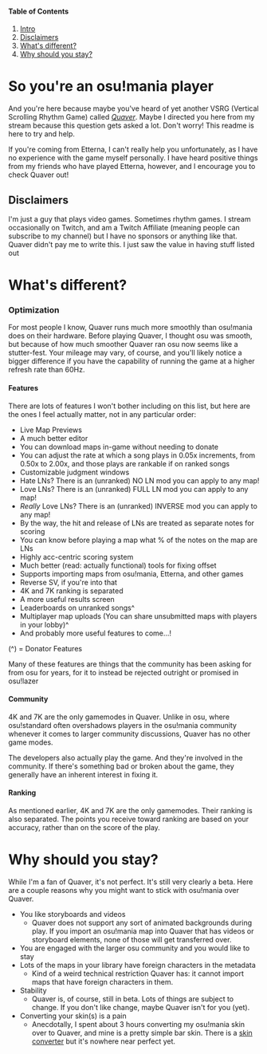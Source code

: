 #### Table of Contents
1. [Intro](#so-youre-an-osumania-player)
2. [Disclaimers](#disclaimers)
3. [What's different?](#whats-different)
4. [Why should you stay?](#why-should-you-stay)


# So you're an osu!mania player
And you're here because maybe you've heard of yet another VSRG (Vertical Scrolling Rhythm Game) called [*Quaver*](https://store.steampowered.com/app/980610/Quaver/). Maybe I directed you here from my stream because this question gets asked a lot. Don't worry! This readme is here to try and help.

If you're coming from Etterna, I can't really help you unfortunately, as I have no experience with the game myself personally. I have heard positive things from my friends who have played Etterna, however, and I encourage you to check Quaver out!

## Disclaimers
I'm just a guy that plays video games. Sometimes rhythm games. I stream occasionally on Twitch, and am a Twitch Affiliate (meaning people can subscribe to my channel) but I have no sponsors or anything like that. Quaver didn't pay me to write this. I just saw the value in having stuff listed out

# What's different?
### Optimization
For most people I know, Quaver runs much more smoothly than osu!mania does on their hardware. Before playing Quaver, I thought osu was smooth, but because of how much smoother Quaver ran osu now seems like a stutter-fest. Your mileage may vary, of course, and you'll likely notice a bigger difference if you have the capability of running the game at a higher refresh rate than 60Hz.

#### Features
There are lots of features I won't bother including on this list, but here are the ones I feel actually matter, not in any particular order:

* Live Map Previews
* A much better editor
* You can download maps in-game without needing to donate
* You can adjust the rate at which a song plays in 0.05x increments, from 0.50x to 2.00x, and those plays are rankable if on ranked songs
* Customizable judgment windows
* Hate LNs? There is an (unranked) NO LN mod you can apply to any map!
* Love LNs? There is an (unranked) FULL LN mod you can apply to any map!
* *Really* Love LNs? There is an (unranked) INVERSE mod you can apply to any map!
* By the way, the hit and release of LNs are treated as separate notes for scoring
* You can know before playing a map what % of the notes on the map are LNs
* Highly acc-centric scoring system
* Much better (read: actually functional) tools for fixing offset
* Supports importing maps from osu!mania, Etterna, and other games
* Reverse SV, if you're into that
* 4K and 7K ranking is separated
* A more useful results screen
* Leaderboards on unranked songs^
* Multiplayer map uploads (You can share unsubmitted maps with players in your lobby)^
* And probably more useful features to come...!

(^) = Donator Features

Many of these features are things that the community has been asking for from osu for years, for it to instead be rejected outright or promised in osu!lazer

#### Community
4K and 7K are the only gamemodes in Quaver. Unlike in osu, where osu!standard often overshadows players in the osu!mania community whenever it comes to larger community discussions, Quaver has no other game modes.

The developers also actually play the game. And they're involved in the community. If there's something bad or broken about the game, they generally have an inherent interest in fixing it.

#### Ranking
As mentioned earlier, 4K and 7K are the only gamemodes. Their ranking is also separated. The points you receive toward ranking are based on your accuracy, rather than on the score of the play.

# Why should you stay?
While I'm a fan of Quaver, it's not perfect. It's still very clearly a beta. Here are a couple reasons why you might want to stick with osu!mania over Quaver.

* You like storyboards and videos
  * Quaver does not support any sort of animated backgrounds during play. If you import an osu!mania map into Quaver that has videos or storyboard elements, none of those will get transferred over.
* You are engaged with the larger osu community and you would like to stay
* Lots of the maps in your library have foreign characters in the metadata
  * Kind of a weird technical restriction Quaver has: it cannot import maps that have foreign characters in them.
* Stability
  * Quaver is, of course, still in beta. Lots of things are subject to change. If you don't like change, maybe Quaver isn't for you (yet).
* Converting your skin(s) is a pain
  * Anecdotally, I spent about 3 hours converting my osu!mania skin over to Quaver, and mine is a pretty simple bar skin. There is a [skin converter](https://rhythmgamers.net/QBC/) but it's nowhere near perfect yet.
